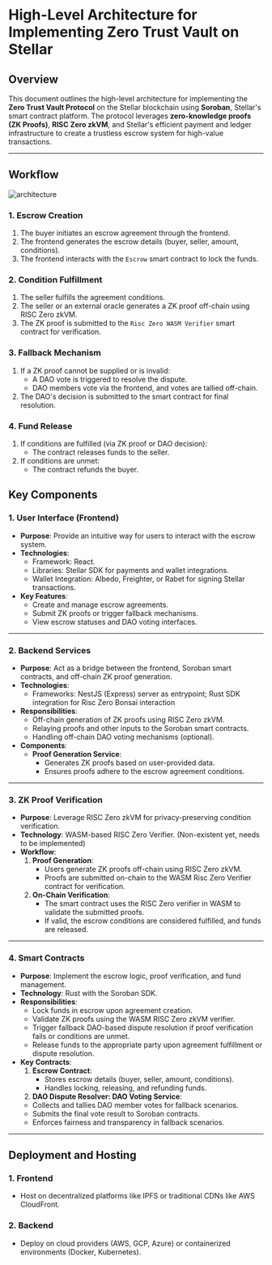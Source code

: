# High-Level Architecture for Implementing Zero Trust Vault on Stellar

## Overview
This document outlines the high-level architecture for implementing the **Zero Trust Vault Protocol** on the Stellar blockchain using **Soroban**, Stellar's smart contract platform. The protocol leverages **zero-knowledge proofs (ZK Proofs)**, **RISC Zero zkVM**, and Stellar's efficient payment and ledger infrastructure to create a trustless escrow system for high-value transactions.

---

## Workflow

![architecture](/img/flow-image.png)

### 1. **Escrow Creation**
1. The buyer initiates an escrow agreement through the frontend.
2. The frontend generates the escrow details (buyer, seller, amount, conditions).
3. The frontend interacts with the `Escrow` smart contract to lock the funds.

### 2. **Condition Fulfillment**
1. The seller fulfills the agreement conditions.
2. The seller or an external oracle generates a ZK proof off-chain using RISC Zero zkVM.
3. The ZK proof is submitted to the `Risc Zero WASM Verifier` smart contract for verification.

### 3. **Fallback Mechanism**
1. If a ZK proof cannot be supplied or is invalid:
   - A DAO vote is triggered to resolve the dispute.
   - DAO members vote via the frontend, and votes are tallied off-chain.
2. The DAO's decision is submitted to the smart contract for final resolution.

### 4. **Fund Release**
1. If conditions are fulfilled (via ZK proof or DAO decision):
   - The contract releases funds to the seller.
2. If conditions are unmet:
   - The contract refunds the buyer.

## Key Components

### 1. **User Interface (Frontend)**
- **Purpose**: Provide an intuitive way for users to interact with the escrow system.
- **Technologies**:
  - Framework: React.
  - Libraries: Stellar SDK for payments and wallet integrations.
  - Wallet Integration: Albedo, Freighter, or Rabet for signing Stellar transactions.
- **Key Features**:
  - Create and manage escrow agreements.
  - Submit ZK proofs or trigger fallback mechanisms.
  - View escrow statuses and DAO voting interfaces.

---

### 2. **Backend Services**
- **Purpose**: Act as a bridge between the frontend, Soroban smart contracts, and off-chain ZK proof generation.
- **Technologies**:
  - Frameworks: NestJS (Express) server as entrypoint; Rust SDK integration for Risc Zero Bonsai interaction
- **Responsibilities**:
  - Off-chain generation of ZK proofs using RISC Zero zkVM.
  - Relaying proofs and other inputs to the Soroban smart contracts.
  - Handling off-chain DAO voting mechanisms (optional).
- **Components**:
  - **Proof Generation Service**:
    - Generates ZK proofs based on user-provided data.
    - Ensures proofs adhere to the escrow agreement conditions.

---


### 3. **ZK Proof Verification**
- **Purpose**: Leverage RISC Zero zkVM for privacy-preserving condition verification.
- **Technology**: WASM-based RISC Zero Verifier. (Non-existent yet, needs to be implemented)
- **Workflow**:
  1. **Proof Generation**:
     - Users generate ZK proofs off-chain using RISC Zero zkVM.
     - Proofs are submitted on-chain to the WASM Risc Zero Verifier contract for verification.
  2. **On-Chain Verification**:
     - The smart contract uses the RISC Zero verifier in WASM to validate the submitted proofs.
     - If valid, the escrow conditions are considered fulfilled, and funds are released.

---

### 4. **Smart Contracts**
- **Purpose**: Implement the escrow logic, proof verification, and fund management.
- **Technology**: Rust with the Soroban SDK.
- **Responsibilities**:
  - Lock funds in escrow upon agreement creation.
  - Validate ZK proofs using the WASM RISC Zero zkVM verifier.
  - Trigger fallback DAO-based dispute resolution if proof verification fails or conditions are unmet.
  - Release funds to the appropriate party upon agreement fulfillment or dispute resolution.
- **Key Contracts**:
  1. **Escrow Contract**:
     - Stores escrow details (buyer, seller, amount, conditions).
     - Handles locking, releasing, and refunding funds.
  2. **DAO Dispute Resolver: DAO Voting Service**:
    - Collects and tallies DAO member votes for fallback scenarios.
    - Submits the final vote result to Soroban contracts.
     - Enforces fairness and transparency in fallback scenarios.
---

## Deployment and Hosting

### 1. **Frontend**
- Host on decentralized platforms like IPFS or traditional CDNs like AWS CloudFront.

### 2. **Backend**
- Deploy on cloud providers (AWS, GCP, Azure) or containerized environments (Docker, Kubernetes).